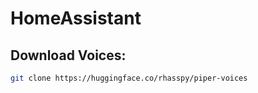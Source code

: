 # HomeAssistant

## Download Voices:

```bash
git clone https://huggingface.co/rhasspy/piper-voices
```